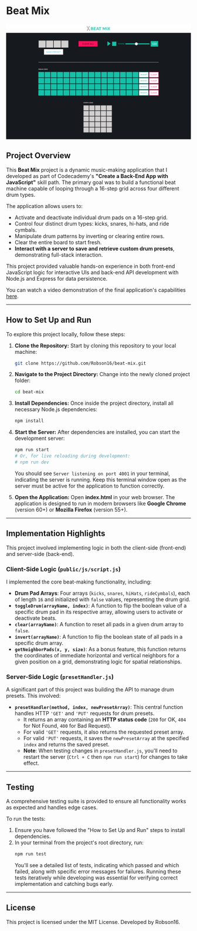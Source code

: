 # Beat Mix

![Beat Mix](./.github/screenshot.png)

## Project Overview

This **Beat Mix** project is a dynamic music-making application that I developed as part of Codecademy's **"Create a Back-End App with JavaScript"** skill path. The primary goal was to build a functional beat machine capable of looping through a 16-step grid across four different drum types.

The application allows users to:
* Activate and deactivate individual drum pads on a 16-step grid.
* Control four distinct drum types: kicks, snares, hi-hats, and ride cymbals.
* Manipulate drum patterns by inverting or clearing entire rows.
* Clear the entire board to start fresh.
* **Interact with a server to save and retrieve custom drum presets**, demonstrating full-stack interaction.

This project provided valuable hands-on experience in both front-end JavaScript logic for interactive UIs and back-end API development with Node.js and Express for data persistence.

You can watch a video demonstration of the final application's capabilities [here](https://s3.amazonaws.com/codecademy-content/programs/build-apis/solution-videos/BeatMix480.mov).

---

## How to Set Up and Run

To explore this project locally, follow these steps:

1.  **Clone the Repository:** Start by cloning this repository to your local machine:
    ```bash
    git clone https://github.com/Robson16/beat-mix.git
    ```
2.  **Navigate to the Project Directory:** Change into the newly cloned project folder:
    ```bash
    cd beat-mix
    ```
3.  **Install Dependencies:** Once inside the project directory, install all necessary Node.js dependencies:
    ```bash
    npm install
    ```
4.  **Start the Server:** After dependencies are installed, you can start the development server:
    ```bash
    npm run start
    # Or, for live reloading during development:
    # npm run dev
    ```
    You should see `Server listening on port 4001` in your terminal, indicating the server is running. Keep this terminal window open as the server must be active for the application to function correctly.

5.  **Open the Application:** Open **index.html** in your web browser. The application is designed to run in modern browsers like **Google Chrome** (version 60+) or **Mozilla Firefox** (version 55+).

---

## Implementation Highlights

This project involved implementing logic in both the client-side (front-end) and server-side (back-end).

### Client-Side Logic (`public/js/script.js`)

I implemented the core beat-making functionality, including:

* **Drum Pad Arrays**: Four arrays (`kicks`, `snares`, `hiHats`, `rideCymbals`), each of length `16` and initialized with `false` values, representing the drum grid.
* **`toggleDrum(arrayName, index)`**: A function to flip the boolean value of a specific drum pad in its respective array, allowing users to activate or deactivate beats.
* **`clear(arrayName)`**: A function to reset all pads in a given drum array to `false`.
* **`invert(arrayName)`**: A function to flip the boolean state of all pads in a specific drum array.
* **`getNeighborPads(x, y, size)`**: As a bonus feature, this function returns the coordinates of immediate horizontal and vertical neighbors for a given position on a grid, demonstrating logic for spatial relationships.

### Server-Side Logic (`presetHandler.js`)

A significant part of this project was building the API to manage drum presets. This involved:

* **`presetHandler(method, index, newPresetArray)`**: This central function handles HTTP `'GET'` and `'PUT'` requests for drum presets.
    * It returns an array containing an **HTTP status code** (`200` for OK, `404` for Not Found, `400` for Bad Request).
    * For valid `'GET'` requests, it also returns the requested preset array.
    * For valid `'PUT'` requests, it saves the `newPresetArray` at the specified `index` and returns the saved preset.
    * **Note**: When testing changes in `presetHandler.js`, you'll need to restart the server (`Ctrl + C` then `npm run start`) for changes to take effect.

---

## Testing

A comprehensive testing suite is provided to ensure all functionality works as expected and handles edge cases.

To run the tests:

1.  Ensure you have followed the "How to Set Up and Run" steps to install dependencies.
2.  In your terminal from the project's root directory, run:
    ```bash
    npm run test
    ```
    You'll see a detailed list of tests, indicating which passed and which failed, along with specific error messages for failures. Running these tests iteratively while developing was essential for verifying correct implementation and catching bugs early.

---

## License

This project is licensed under the MIT License.
Developed by Robson16.